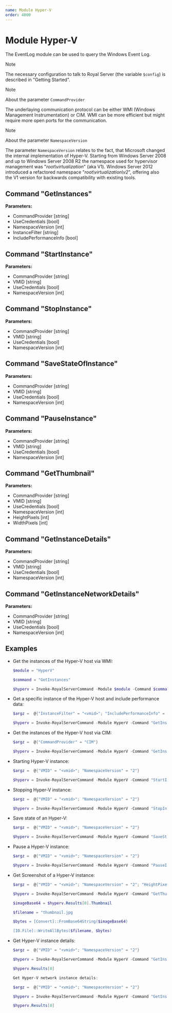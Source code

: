```yaml
---
name: Module Hyper-V
order: 4000
---
```


# Module Hyper-V

The EventLog module can be used to query the Windows Event Log.

> [!NOTE]
> The necessary configuration to talk to Royal Server (the variable `$config`) is described in "Getting Started".

> [!NOTE] 
> About the parameter `CommandProvider`  
>
> The underlaying communication protocol can be either WMI (Windows Management Instrumentation) or CIM. WMI can be more efficient but might require more open ports for the communication.

> [!NOTE]
> About the parameter `NamespaceVersion`  
>
> The parameter `NamespaceVersion` relates to the fact, that Microsoft changed the internal implementation of Hyper-V. Starting from Windows Server 2008 and up to Windows Server 2008 R2 the namespace used for hypervisor management was "_root\\virtualization_" (aka V1). Windows Server 2012 introduced a refactored namespace "_root\\virtualization\\v2_", offering also the V1 version for backwards compatibility with existing tools.

## Command "GetInstances"

**Parameters:**

- CommandProvider [string]
- UseCredentials [bool]
- NamespaceVersion [int]
- InstanceFilter [string]
- IncludePerformanceInfo [bool]

## Command "StartInstance"

**Parameters:**

- CommandProvider [string]
- VMID [string]
- UseCredentials [bool]
- NamespaceVersion [int]

## Command "StopInstance"

**Parameters:**

- CommandProvider [string]
- VMID [string]
- UseCredentials [bool]
- NamespaceVersion [int]

## Command "SaveStateOfInstance"

**Parameters:**

- CommandProvider [string]
- VMID [string]
- UseCredentials [bool]
- NamespaceVersion [int]

## Command "PauseInstance"

**Parameters:**

- CommandProvider [string]
- VMID [string]
- UseCredentials [bool]
- NamespaceVersion [int]

## Command "GetThumbnail"

**Parameters:**

- CommandProvider [string]
- VMID [string]
- UseCredentials [bool]
- NamespaceVersion [int]
- HeightPixels [int]
- WidthPixels [int]

## Command "GetInstanceDetails"

**Parameters:**

- CommandProvider [string]
- VMID [string]
- UseCredentials [bool]
- NamespaceVersion [int]

## Command "GetInstanceNetworkDetails"

**Parameters:**

- CommandProvider [string]
- VMID [string]
- UseCredentials [bool]
- NamespaceVersion [int]

## Examples

- Get the instances of the Hyper-V host via WMI:

  ```powershell
  $module = "HyperV"

  $command = "GetInstances"

  $hyperv = Invoke-RoyalServerCommand -Module $module -Command $command -RoyalServerConfig $config -DestinationHost $destinationHost -DestinationUsername $destinationusername -DestinationPassword \$destinationpassword
  ```

- Get a specific instance of the Hyper-V host and include performance data:

  ```powershell
  $argz =  @{"InstanceFilter" = "<vmid>"; "IncludePerformanceInfo" = "true"; "NamespaceVersion" = "2"}

  $hyperv = Invoke-RoyalServerCommand -Module HyperV -Command "GetInstances" -RoyalServerConfig $config -DestinationHost $destinationHost -DestinationUsername $destinationusername -DestinationPassword $destinationpassword -Arguments $argz
  ```

- Get the instances of the Hyper-V host via CIM:

  ```powershell
  $argz =  @{"CommandProvider" = "CIM"}

  $hyperv = Invoke-RoyalServerCommand -Module HyperV -Command "GetInstances" -RoyalServerConfig $config -DestinationHost $destinationHost -DestinationUsername $destinationusername -DestinationPassword $destinationpassword -Arguments $argz
  ```

- Starting Hyper-V instance:

  ```powershell
  $argz =  @{"VMID" = "<vmid>"; "NamespaceVersion" = "2"}

  $hyperv = Invoke-RoyalServerCommand -Module HyperV -Command "StartInstance" -RoyalServerConfig $config -DestinationHost $destinationHost -DestinationUsername $destinationusername -DestinationPassword $destinationpassword -Arguments $argz
  ```

- Stopping Hyper-V instance:

  ```powershell
  $argz =  @{"VMID" = "<vmid>"; "NamespaceVersion" = "2"}

  $hyperv = Invoke-RoyalServerCommand -Module HyperV -Command "StopInstance" -RoyalServerConfig $config -DestinationHost $destinationHost -DestinationUsername $destinationusername -DestinationPassword $destinationpassword -Arguments $argz
  ```

- Save state of an Hyper-V:

  ```powershell
  $argz =  @{"VMID" = "<vmid>"; "NamespaceVersion" = "2"}

  $hyperv = Invoke-RoyalServerCommand -Module HyperV -Command "SaveStatOfInstance" -RoyalServerConfig $config -DestinationHost $destinationHost -DestinationUsername $destinationusername -DestinationPassword $destinationpassword -Arguments $argz

  ```

- Pause a Hyper-V instance:

  ```powershell
  $argz =  @{"VMID" = "<vmid>"; "NamespaceVersion" = "2"}

  $hyperv = Invoke-RoyalServerCommand -Module HyperV -Command "PauseInstance" -RoyalServerConfig $config -DestinationHost $destinationHost -DestinationUsername $destinationusername -DestinationPassword $destinationpassword -Arguments $argz
  ```

- Get Screenshot of a Hyper-V instance:

  ```powershell
  $argz =  @{"VMID" = "<vmid>"; "NamespaceVersion" = "2"; "HeightPixels" = "240"; "WidthPixels" = "320"}

  $hyperv = Invoke-RoyalServerCommand -Module HyperV -Command "GetThumbnail" -RoyalServerConfig $config -DestinationHost $destinationHost -DestinationUsername $destinationusername -DestinationPassword $destinationpassword -Arguments $argz

  $imageBase64 = $hyperv.Results[0].Thumbnail

  $filename = "thumbnail.jpg

  $bytes = [Convert]::FromBase64String($imageBase64)

  [IO.File]::WriteAllBytes($filename, $bytes)
  ```

- Get Hyper-V instance details:

  ```powershell
  $argz =  @{"VMID" = "<vmid>"; "NamespaceVersion" = "2"}

  $hyperv = Invoke-RoyalServerCommand -Module HyperV -Command "GetInstanceDetails" -RoyalServerConfig $config -DestinationHost $destinationHost -DestinationUsername $destinationusername -DestinationPassword $destinationpassword -Arguments $argz

  $hyperv.Results[0]

  Get Hyper-V network instance details:

  $argz =  @{"VMID" = "<vmid>"; "NamespaceVersion" = "2"}

  $hyperv = Invoke-RoyalServerCommand -Module HyperV -Command "GetInstanceNetworkDetails" -RoyalServerConfig $config -DestinationHost $destinationHost -DestinationUsername $destinationusername -DestinationPassword $destinationpassword -Arguments $argz

  $hyperv.Results[0]
  ```
